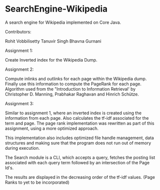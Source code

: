 SearchEngine-Wikipedia
======================

A search engine for Wikipedia implemented on Core Java.

Contributors: 

Rohit Vobbilisetty
Tanuvir Singh
Bhavna Gurnani


Assignment 1:

Create Inverted index for the Wikipedia Dump.


Assignment 2:

Compute inlinks and outlinks for each page within the Wikipedia dump. Finally use this information to compute the PageRank for each page. 
Algorithm used from the "Introduction to Information Retrieval' by Christopher D. Manning, Prabhakar Raghavan and Hinrich Schütze.


Assignment 3:

Similar to assignment 1, where an inverted index is created using the information from each page. Also calculates the tf-idf associated for the term and page.
The page rank implementation was rewritten as part of this assignment, using a more optimized approach.

This implementation also includes optimized file handle management, data structures and making sure that the program does not run out of memory during execution.

The Search module is a CLI, which accepts a query, fetches the posting list associated with each query term followed by an intersection of the Page Id's.

The results are displayed in the decreasing order of the tf-idf values. (Page Ranks to yet to be incorporated)

